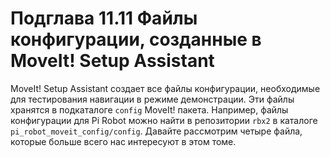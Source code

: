 # Подглава 11.11 Файлы конфигурации, созданные в MoveIt! Setup Assistant

MoveIt! Setup Assistant создает все файлы конфигурации, необходимые для тестирования навигации в режиме демонстрации. Эти файлы хранятся в подкаталоге `config` MoveIt! пакета. Например, файлы конфигурации для Pi Robot можно найти в репозитории `rbx2` в каталоге `pi_robot_moveit_config/config`. Давайте рассмотрим четыре файла, которые больше всего нас интересуют в этом томе.

